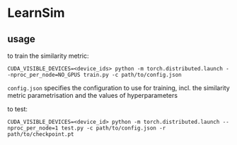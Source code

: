 LearnSim
============

usage
------------
to train the similarity metric:
```
CUDA_VISIBLE_DEVICES=<device_ids> python -m torch.distributed.launch --nproc_per_node=NO_GPUS train.py -c path/to/config.json
```

`config.json` specifies the configuration to use for training, incl. the similarity metric parametrisation and the values of hyperparameters

to test:
```
CUDA_VISIBLE_DEVICES=<device_id> python -m torch.distributed.launch --nproc_per_node=1 test.py -c path/to/config.json -r path/to/checkpoint.pt
```
